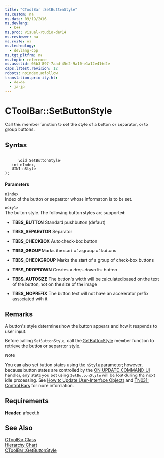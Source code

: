 ```yaml
---
title: "CToolBar::SetButtonStyle"
ms.custom: na
ms.date: 09/19/2016
ms.devlang: 
  - C++
ms.prod: visual-studio-dev14
ms.reviewer: na
ms.suite: na
ms.technology: 
  - devlang-cpp
ms.tgt_pltfrm: na
ms.topic: reference
ms.assetid: 05b3f897-7aad-45e2-9a10-e1a12e416e2e
caps.latest.revision: 12
robots: noindex,nofollow
translation.priority.ht: 
  - de-de
  - ja-jp
---
```

# CToolBar::SetButtonStyle
Call this member function to set the style of a button or separator, or to group buttons.  
  
## Syntax  
  
```  
  
      void SetButtonStyle(  
   int nIndex,  
   UINT nStyle   
);  
```  
  
#### Parameters  
 `nIndex`  
 Index of the button or separator whose information is to be set.  
  
 `nStyle`  
 The button style. The following button styles are supported:  
  
-   **TBBS_BUTTON** Standard pushbutton (default)  
  
-   **TBBS_SEPARATOR** Separator  
  
-   **TBBS_CHECKBOX** Auto check-box button  
  
-   **TBBS_GROUP** Marks the start of a group of buttons  
  
-   **TBBS_CHECKGROUP** Marks the start of a group of check-box buttons  
  
-   **TBBS_DROPDOWN** Creates a drop-down list button  
  
-   **TBBS_AUTOSIZE** The button's width will be calculated based on the text of the button, not on the size of the image  
  
-   **TBBS_NOPREFIX** The button text will not have an accelerator prefix associated with it  
  
## Remarks  
 A button's style determines how the button appears and how it responds to user input.  
  
 Before calling `SetButtonStyle`, call the [GetButtonStyle](../vs140/CToolBar--GetButtonStyle.md) member function to retrieve the button or separator style.  
  
> [!NOTE]
>  You can also set button states using the `nStyle` parameter; however, because button states are controlled by the [ON_UPDATE_COMMAND_UI](../vs140/ON_UPDATE_COMMAND_UI.md) handler, any state you set using `SetButtonStyle` will be lost during the next idle processing. See [How to Update User-Interface Objects](../vs140/How-to--Update-User-Interface-Objects.md) and [TN031: Control Bars](../vs140/TN031--Control-Bars.md) for more information.  
  
## Requirements  
 **Header:** afxext.h  
  
## See Also  
 [CToolBar Class](../vs140/CToolBar-Class.md)   
 [Hierarchy Chart](../vs140/Hierarchy-Chart.md)   
 [CToolBar::GetButtonStyle](../vs140/CToolBar--GetButtonStyle.md)